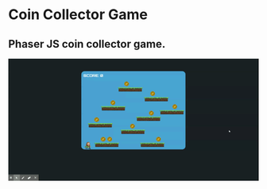 # Coin Collector Game

## Phaser JS coin collector game.

![coin](https://github.com/BibianaBalBar/Coin-collector-game/blob/master/imgs/coin.gif)
